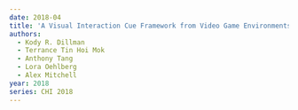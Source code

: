 ```yaml
---
date: 2018-04
title: 'A Visual Interaction Cue Framework from Video Game Environments for Augmented Reality'
authors:
  - Kody R. Dillman
  - Terrance Tin Hoi Mok
  - Anthony Tang
  - Lora Oehlberg
  - Alex Mitchell
year: 2018
series: CHI 2018
---
```



